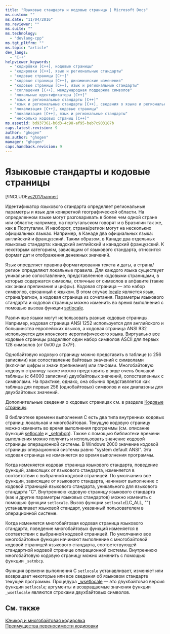 ```yaml
---
title: "Языковые стандарты и кодовые страницы | Microsoft Docs"
ms.custom: ""
ms.date: "11/04/2016"
ms.reviewer: ""
ms.suite: ""
ms.technology: 
  - "devlang-cpp"
ms.tgt_pltfrm: ""
ms.topic: "article"
dev_langs: 
  - "C++"
helpviewer_keywords: 
  - "кодировки [C++], кодовые страницы"
  - "кодировки [C++], язык и региональные стандарты"
  - "кодовые страницы [C++]"
  - "кодовые страницы [C++], динамические изменения"
  - "кодовые страницы [C++], язык и региональные стандарты"
  - "соглашения [C++], международная поддержка символов"
  - "локальные идентификаторы [C++]"
  - "язык и региональные стандарты [C++]"
  - "язык и региональные стандарты [C++], сведения о языке и региональных стандартах"
  - "локализация [C++], кодовые страницы"
  - "локализация [C++], язык и региональные стандарты"
  - "несколько кодовых страниц [C++]"
ms.assetid: bd937361-b6d3-4c98-af95-beb7c903187b
caps.latest.revision: 9
author: "ghogen"
ms.author: "ghogen"
manager: "ghogen"
caps.handback.revision: 9
---
```

# Языковые стандарты и кодовые страницы
[!INCLUDE[vs2017banner](../assembler/inline/includes/vs2017banner.md)]

Идентификатор языкового стандарта определяет региональные параметры и язык для конкретной географической области.  На определенном языке могут разговаривать в более чем одной стране или области; например, на португальском говорят и в Бразилии так же, как в Португалии.  И наоборот, страна\/регион могут на нескольких официальных языках.  Например, в Канаде два официальных языка: английский и французский.  Таким образом, в Канаде два отдельных языковых стандарта: канадский английский и канадский французский.  К некоторым категориям, зависящим от языкового стандарта, относится формат дат и отображения денежных значений.  
  
 Язык определяет правила форматирования текста и даты, а страна\/регион определяют локальные правила.  Для каждого языка существует уникальное сопоставление, представленное кодовыми страницами, в которых содержатся символы, отличные от символов в алфавите \(такие как знаки препинания и цифры\).  Кодовая страница — это набор символов, связанный с языком.  В этом случае [locale](../c-runtime-library/locale.md) является язык, страна\/регион, а кодовая страница из сочетания.  Параметры языкового стандарта и кодовой страницы можно изменить во время выполнения с помощью вызова функции [setlocale](../Topic/setlocale,%20_wsetlocale.md).  
  
 Различные языки могут использовать разные кодовые страницы.  Например, кодовая страница ANSI 1252 используется для английского и большинства европейских языков, а кодовая страница ANSI 932 используется для японского иероглифического языка.  Виртуально все кодовые страницы разделяют один набор символов ASCII для первых 128 символов \(от 0x00 до 0x7F\).  
  
 Однобайтовую кодовую страницу можно представить в таблице \(с 256 записями\) как сопоставление байтовых значений с символами \(включая цифры и знаки препинания\) или глифами.  Многобайтовую кодовую страницу также можно представить в виде очень большой таблицы \(с 64000 записями\) двухбайтовых значений, сопоставленных с символами.  На практике, однако, она обычно представляется как таблица для первых 256 \(однобайтовых\) символов и как диапазоны для двухбайтовых значений.  
  
 Дополнительные сведения о кодовых страницах см. в разделе [Кодовые страницы](../c-runtime-library/code-pages.md).  
  
 В библиотеке времени выполнения C есть два типа внутренних кодовых страниц: локальная и многобайтовая.  Текущую кодовую страницу можно изменить во время выполнения программы \(см. описание функций [setlocale](../Topic/setlocale,%20_wsetlocale.md) и [\_setmbcp](../c-runtime-library/reference/setmbcp.md)\).  Также с помощью библиотеки времени выполнения можно получить и использовать значение кодовой страницы операционной системы.  В Windows 2000 значение кодовой страницы операционной системы равно "system default ANSI".  Эта кодовая страница не изменяется во время выполнения программы.  
  
 Когда изменяется кодовая страница языкового стандарта, поведение функций, зависящих от языкового стандарта, изменяется в соответствии с выбранной кодовой страницей.  По умолчанию все функции, зависящие от языкового стандарта, начинают выполнение с кодовой страницей языкового стандарта, уникального для языкового стандарта "C".  Внутреннюю кодовую страницу языкового стандарта \(как и другие параметры языковых стандартов\) можно изменить с помощью функции `setlocale`.  Вызов функции `setlocale`\(LC\_ALL, ""\) устанавливает языковой стандарт, указанный пользователем в операционной системе.  
  
 Когда изменяется многобайтовая кодовая страница языкового стандарта, поведение многобайтовых функций изменяется в соответствии с выбранной кодовой страницей.  По умолчанию все многобайтовые функции начинают выполнение с многобайтовой кодовой страницей языкового стандарта, соответствующей стандартной кодовой странице операционной системы.  Внутреннюю многобайтовую кодовую страницу можно изменить с помощью функции `_setmbcp`.  
  
 Функция времени выполнения C `setlocale` устанавливает, изменяет или возвращает некоторые или все сведения об языковом стандарте текущей программы.  Процедура [\_wsetlocale](../Topic/setlocale,%20_wsetlocale.md) — это двухбайтовая версия функции `setlocale`; аргументы и возвращаемые значения функции `_wsetlocale` являются строками двухбайтовых символов.  
  
## См. также  
 [Юникод и многобайтовая кодировка](../text/unicode-and-mbcs.md)   
 [Преимущества переносимости кодировки](../text/benefits-of-character-set-portability.md)
